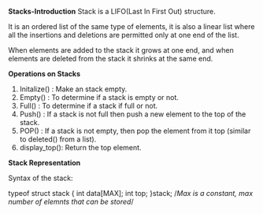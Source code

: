 **Stacks-Introduction**
Stack is a LIFO(Last In First Out) structure.

It is an ordered list of the same type of elements, it is also a linear list where all the insertions and deletions are permitted only at one end of the list.

When elements are added to the stack it grows at one end, and when elements are deleted from the stack it shrinks at the same end.


**Operations on Stacks**

1. Initalize()  : Make an stack empty.
2. Empty()      : To determine if a stack is empty or not.
3. Full()       : To determine if a stack if full or not.
4. Push()       : If a stack is not full then push a new element to the top of the stack.
5. POP()        : If a stack is not empty, then pop the element from it top (similar to deleted() from a list).
6. display_top(): Return the top element.

**Stack Representation**

Syntax of the stack:

typeof struct stack
{
    int data[MAX];
    int top;
}stack;
/*Max is a constant, max number of elemnts that can be stored*/
